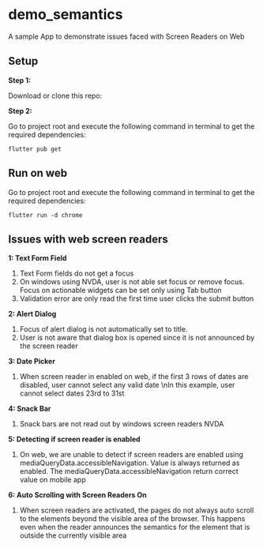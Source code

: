 # demo_semantics

A sample App to demonstrate issues faced with Screen Readers on Web



## Setup

**Step 1:**

Download or clone this repo:


**Step 2:**

Go to project root and execute the following command in terminal to get the required dependencies: 

```
flutter pub get 
```

## Run on web

Go to project root and execute the following command in terminal to get the required dependencies: 

```
flutter run -d chrome 
```

## Issues with web screen readers

**1: Text Form Field**
1. Text Form fields do not get a focus
2. On windows using NVDA, user is not able set focus or remove focus. Focus on actionable widgets can be set only using Tab button
3. Validation error are only read the first time user clicks the submit button

**2: Alert Dialog**
1. Focus of alert dialog is not automatically set to title.
2. User is not aware that dialog box is opened since it is not announced by the screen reader

**3: Date Picker**
1. When screen reader in enabled on web, if the first 3 rows of dates are disabled, user cannot select any valid date \nIn this example, user cannot select dates 23rd to 31st

**4: Snack Bar**
1. Snack bars are not read out by windows screen readers NVDA

**5: Detecting if screen reader is enabled**
1. On web, we are unable to detect if screen readers are enabled using mediaQueryData.accessibleNavigation.
Value is always returned as enabled.
The mediaQueryData.accessibleNavigation return correct value on mobile app 

**6: Auto Scrolling with Screen Readers On**
1. When screen readers are activated, the pages do not always auto scroll to the elements beyond the visible area of the browser. This happens even when the reader announces the semantics for the element that is outside the currently visible area